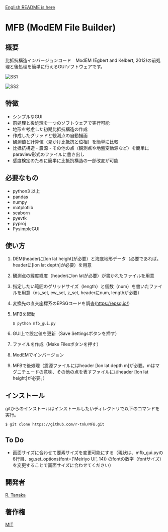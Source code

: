 [English README is here](https://github.com/r-tnk/MFB/blob/main/README.md)

# MFB (ModEM File Builder)

## 概要
比抵抗構造インバージョンコード　ModEM (Egbert and Kelbert, 2012)の前処理と後処理を簡単に行えるGUIソフトウェアです。

![SS1](https://user-images.githubusercontent.com/62272721/149767139-ca5f9ed0-e652-457a-850f-d86f37ece25d.png)

![SS2](https://user-images.githubusercontent.com/62272721/149767262-2c74b5d9-d618-4099-ac5d-05501586095d.png)

## 特徴

- シンプルなGUI
- 前処理と後処理を一つのソフトウェアで実行可能
- 地形を考慮した初期比抵抗構造の作成
- 作成したグリッドと観測点の自動描画
- 観測値と計算値（見かけ比抵抗と位相）を簡単に比較
- 比抵抗構造・震源・その他の点（観測点や地盤変動源など）を簡単にparaview形式のファイルに書き出し
- 感度検定のために簡単に比抵抗構造の一部改変が可能

## 必要なもの

- python3 以上
- pandas
- numpy
- matplotlib
- seaborn
- pyevtk
- pyproj
- PysimpleGUI

## 使い方
1. DEM(headerに[lon lat height]が必要）と海底地形データ（必要であれば。headerに[lon lat depth]が必要）を用意
2. 観測点の緯度経度（headerにlon latが必要）が書かれたファイルを用意
3. 指定したい範囲のグリッドサイズ（length）と個数（num）を書いたファイルを用意（ns_set, ew_set, z_set, headerにnum, lengthが必要）
4. 変換先の直交座標系のEPSGコードを調査(https://epsg.io/)
5. MFBを起動

    `$ python mfb_gui.py`

6. GUI上で設定値を更新（Save Settingsボタンを押す）
7. ファイルを作成（Make Filesボタンを押す）
8. ModEMでインバージョン
9. MFBで後処理（震源ファイルにはheader [lon lat depth m]が必要。mはマグニチュードの意味、その他の点を表すファイルにはheader [lon lat height]が必要。）

## インストール

gitからのインストールはインストールしたいディレクトリで以下のコマンドを実行。

    $ git clone https://github.com/r-tnk/MFB.git

## To Do

- 画面サイズに合わせて要素サイズを変更可能にする（現状は、mfb_gui.pyの6行目、sg.set_options(font=('Meiriyo UI', 14)) のfontの数字（fontサイズ）を変更することで画面サイズに合わせてください）

## 開発者

[R. Tanaka](https://www.researchgate.net/profile/Ryo-Tanaka-12)

## 著作権

[MIT](https://github.com/r-tnk/MFB/blob/main/LICENSE)